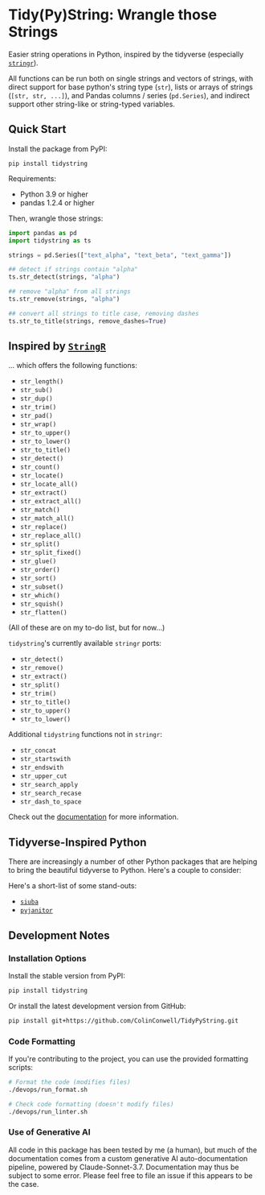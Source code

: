 # Tidy(Py)String: Wrangle those Strings

Easier string operations in Python, inspired by the tidyverse (especially [`stringr`](https://stringr.tidyverse.org/reference/index.html)).

All functions can be run both on single strings and vectors of strings, with direct support for base python's string type (`str`), lists or arrays of strings (`[str, str, ...]`), and Pandas columns / series (`pd.Series`), and indirect support other string-like or string-typed variables.

## Quick Start

Install the package from PyPI:

```shell
pip install tidystring
```

Requirements:
- Python 3.9 or higher
- pandas 1.2.4 or higher

Then, wrangle those strings:

```python
import pandas as pd
import tidystring as ts

strings = pd.Series(["text_alpha", "text_beta", "text_gamma"])

## detect if strings contain "alpha"
ts.str_detect(strings, "alpha")

## remove "alpha" from all strings
ts.str_remove(strings, "alpha")

## convert all strings to title case, removing dashes
ts.str_to_title(strings, remove_dashes=True)
```

## Inspired by [`StringR`](https://stringr.tidyverse.org/reference/index.html)

... which offers the following functions:

- `str_length()`
- `str_sub()`
- `str_dup()`
- `str_trim()`
- `str_pad()`
- `str_wrap()`
- `str_to_upper()`
- `str_to_lower()`
- `str_to_title()`
- `str_detect()`
- `str_count()`
- `str_locate()`
- `str_locate_all()`
- `str_extract()`
- `str_extract_all()`
- `str_match()`
- `str_match_all()`
- `str_replace()`
- `str_replace_all()`
- `str_split()`
- `str_split_fixed()`
- `str_glue()`
- `str_order()`
- `str_sort()`
- `str_subset()`
- `str_which()`
- `str_squish()`
- `str_flatten()`

(All of these are on my to-do list, but for now...)

`tidystring`'s currently available `stringr` ports:

- `str_detect()`
- `str_remove()`
- `str_extract()`
- `str_split()`
- `str_trim()`
- `str_to_title()`
- `str_to_upper()`
- `str_to_lower()`

Additional `tidystring` functions not in `stringr`:

- `str_concat`
- `str_startswith`
- `str_endswith`
- `str_upper_cut`
- `str_search_apply`
- `str_search_recase`
- `str_dash_to_space`


Check out the [documentation]() for more information.

## Tidyverse-Inspired Python

There are increasingly a number of other Python packages that are helping to bring the beautiful tidyverse to Python. Here's a couple to consider:

Here's a short-list of some stand-outs:

- [`siuba`](https://siuba.org/)
- [`pyjanitor`](https://pyjanitor-devs.github.io/pyjanitor/)

## Development Notes

### Installation Options

Install the stable version from PyPI:

```bash
pip install tidystring
```

Or install the latest development version from GitHub:

```bash
pip install git+https://github.com/ColinConwell/TidyPyString.git
```

### Code Formatting

If you're contributing to the project, you can use the provided formatting scripts:

```bash
# Format the code (modifies files)
./devops/run_format.sh

# Check code formatting (doesn't modify files)
./devops/run_linter.sh
```

### Use of Generative AI

All code in this package has been tested by me (a human), but much of the documentation comes from a custom generative AI auto-documentation pipeline, powered by Claude-Sonnet-3.7. Documentation may thus be subject to some error. Please feel free to file an issue if this appears to be the case.

